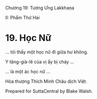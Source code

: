  

Chương 19: Tương Ưng Lakkhaṇa

II: Phẩm Thứ Hai

# 19\. Học Nữ

… tôi thấy một học nữ đi giữa hư không.

Y tăng-già-lê của vị ấy bị cháy …

… là một ác học nữ …

Hòa thượng Thích Minh Châu dịch Việt.

Prepared for SuttaCentral by Blake Walsh.